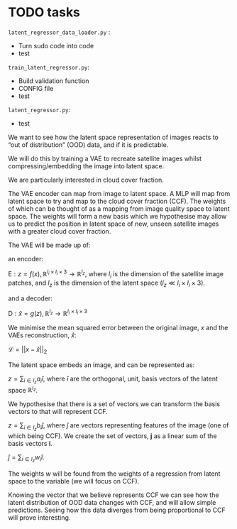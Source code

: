 # TODO tasks

`latent_regressor_data_loader.py` :
- Turn sudo code into code 
- test

`train_latent_regressor.py`:
- Build validation function
- CONFIG file 
- test 

`latent_regressor.py`:
- test





We want to see how the latent space representation of images reacts to “out of distribution” (OOD) data, and if it is predictable.

We will do this by training a VAE to recreate satellite images whilst compressing/embedding the image into latent space.

We are particularly interested in cloud cover fraction.

The VAE encoder can map from image to latent space. A MLP will map from latent space to try and map to the cloud cover fraction (CCF). The weights of which can be thought of as a mapping from image quality space to latent space. The weights will form a new basis which we hypothesise may allow us to predict the position in latent space of new, unseen satellite images with a greater cloud cover fraction.

The $\text{VAE}$ will be made up of:

 an encoder:

 $\text{E}: z=f(x), \mathbb{R}^{l_i\times l_i\times 3} \rightarrow \mathbb{R}^{l_z}$, where $l_i$ is the dimension of the satellite image patches, and $l_z$ is the dimension of the latent space ($l_z \ll l_i\times l_i\times 3$).

and a decoder:

$\text{D}: \hat{x} = g(z), \mathbb{R}^{l_z}\rightarrow\mathbb{R}^{l_i\times l_i\times 3}$

We minimise the mean squared error between the original image, $x$ and the $\text{VAE}$s reconstruction, $\hat x$:

$\mathcal L = ||x-\hat x||_2$

The latent space embeds an image, and can be represented as:

$z=\sum_{i\in l_z}a_i\hat{i}$, where $\hat i$ are the orthogonal, unit, basis vectors of the latent space $\mathbb{R}^{l_z}$.

We hypothesise that there is a set of vectors we can transform the basis vectors to that will represent CCF.

$z=\sum_{i\in l_z}b_i\hat{j}$, where $\hat{j}$ are vectors representing features of the image (one of which being CCF). We create the set of vectors, $\mathbf{j}$ as a linear sum of the basis vectors $\mathbf{i}$. 

$\hat j = \sum_{i\in l_z}w_i\hat i$.

The weights $w$ will be found from the weights of a regression from latent space to the variable (we will focus on CCF).

Knowing the vector that we believe represents CCF we can see how the latent distribution of OOD data changes with CCF, and will allow simple predictions. Seeing how this data diverges from being proportional to CCF will prove interesting.